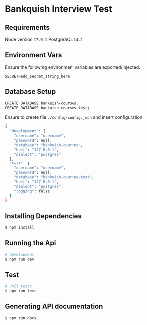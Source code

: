 # Bankquish Interview Test

## Requirements

Node version `17.0.1`
PostgreSQL `14.2`

## Environment Vars

Ensure the following environment variables are exported/injected.

```
SECRET=add_secret_string_here
```

## Database Setup

```bash
CREATE DATABASE bankuish-courses;
CREATE DATABASE bankuish-courses-test;
```

Ensure to create file `./config/config.json` and insert configuration
```bash
{
  "development": {
    "username": "username",
    "password": null,
    "database": "bankuish-courses",
    "host": "127.0.0.1",
    "dialect": "postgres"
  },
  "test": {
    "username": "username",
    "password": null,
    "database": "bankuish-courses-test",
    "host": "127.0.0.1",
    "dialect": "postgres",
    "logging": false
  }
}

```

## Installing Dependencies
```bash
$ npm install
```

## Running the Api
```bash
# development
$ npm run dev
```

## Test

```bash
# unit tests
$ npm run test
```

## Generating API documentation
```bash
$ npm run docs
```